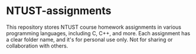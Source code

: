 # NTUST-assignments
This repository stores NTUST course homework assignments in various programming languages, including C, C++, and more. Each assignment has a clear folder name, and it's for personal use only. Not for sharing or collaboration with others.
